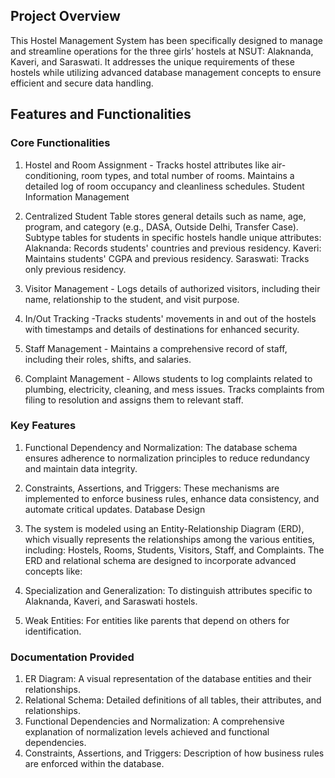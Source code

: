 ## Project Overview

This Hostel Management System has been specifically designed to manage and streamline operations for the three girls’ hostels at NSUT: Alaknanda, Kaveri, and Saraswati. It addresses the unique requirements of these hostels while utilizing advanced database management concepts to ensure efficient and secure data handling.

## Features and Functionalities

### Core Functionalities

1. Hostel and Room Assignment - Tracks hostel attributes like air-conditioning, room types, and total number of rooms. Maintains a detailed log of room occupancy and cleanliness schedules. Student Information Management

2. Centralized Student Table stores general details such as name, age, program, and category (e.g., DASA, Outside Delhi, Transfer Case).
Subtype tables for students in specific hostels handle unique attributes:
Alaknanda: Records students' countries and previous residency.
Kaveri: Maintains students' CGPA and previous residency.
Saraswati: Tracks only previous residency.

3. Visitor Management - Logs details of authorized visitors, including their name, relationship to the student, and visit purpose.
4. In/Out Tracking -Tracks students' movements in and out of the hostels with timestamps and details of destinations for enhanced security.

5. Staff Management - Maintains a comprehensive record of staff, including their roles, shifts, and salaries.
6. Complaint Management - Allows students to log complaints related to plumbing, electricity, cleaning, and mess issues. Tracks complaints from filing to resolution and assigns them to relevant staff.

### Key Features

1. Functional Dependency and Normalization: The database schema ensures adherence to normalization principles to reduce redundancy and maintain data integrity.
2. Constraints, Assertions, and Triggers: These mechanisms are implemented to enforce business rules, enhance data consistency, and automate critical updates.
Database Design

3. The system is modeled using an Entity-Relationship Diagram (ERD), which visually represents the relationships among the various entities, including:
Hostels, Rooms, Students, Visitors, Staff, and Complaints.
The ERD and relational schema are designed to incorporate advanced concepts like:

4. Specialization and Generalization: To distinguish attributes specific to Alaknanda, Kaveri, and Saraswati hostels.
5. Weak Entities: For entities like parents that depend on others for identification.
 
### Documentation Provided

1. ER Diagram: A visual representation of the database entities and their relationships.
2. Relational Schema: Detailed definitions of all tables, their attributes, and relationships.
3. Functional Dependencies and Normalization: A comprehensive explanation of normalization levels achieved and functional dependencies.
4. Constraints, Assertions, and Triggers: Description of how business rules are enforced within the database.
